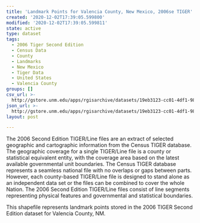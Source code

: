 ```yaml
---
title: 'Landmark Points for Valencia County, New Mexico, 2006se TIGER'
created: '2020-12-02T17:39:05.599800'
modified: '2020-12-02T17:39:05.599811'
state: active
type: dataset
tags:
  - 2006 Tiger Second Edition
  - Census Data
  - County
  - Landmarks
  - New Mexico
  - Tiger Data
  - United States
  - Valencia County
groups: []
csv_url: >-
  http://gstore.unm.edu/apps/rgisarchive/datasets/19eb3123-cc01-4df1-98c8-93ef12bea193/tgr2006se_vale_lpt.derived.csv
json_url: >-
  http://gstore.unm.edu/apps/rgisarchive/datasets/19eb3123-cc01-4df1-98c8-93ef12bea193/tgr2006se_vale_lpt.derived.json
layout: post

---
```

The 2006 Second Edition TIGER/Line files are an extract of selected geographic and cartographic information from the Census TIGER database.  The geographic coverage for a single TIGER/Line file is a county or statistical equivalent entity, with the coverage area based on the latest available governmental unit boundaries. The Census TIGER database represents a seamless national file with no overlaps or gaps between parts.  However, each county-based TIGER/Line file is designed to stand alone as an independent data set or the files can be combined to cover the whole Nation.  The 2006 Second Edition  TIGER/Line files consist of line segments representing physical features and governmental and statistical boundaries.  

This shapefile represents landmark points stored in the 2006 TIGER Second Edition dataset for Valencia County, NM.
